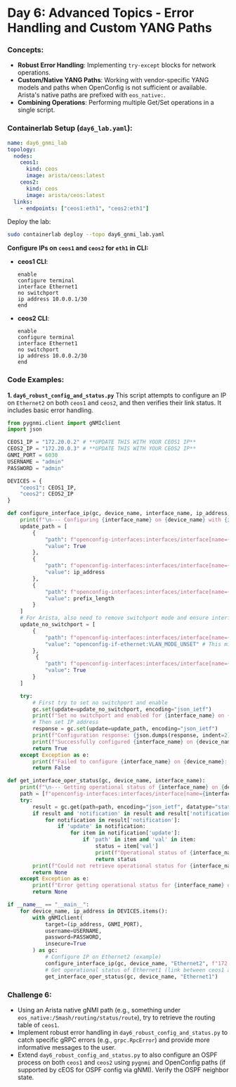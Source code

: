 # Day 6: Advanced Topics - Error Handling and Custom YANG Paths

### Concepts:

  * **Robust Error Handling**: Implementing `try-except` blocks for network operations.
  * **Custom/Native YANG Paths**: Working with vendor-specific YANG models and paths when OpenConfig is not sufficient or available. Arista's native paths are prefixed with `eos_native:`.
  * **Combining Operations**: Performing multiple Get/Set operations in a single script.

### Containerlab Setup (`day6_lab.yaml`):

```yaml
name: day6_gnmi_lab
topology:
  nodes:
    ceos1:
      kind: ceos
      image: arista/ceos:latest
    ceos2:
      kind: ceos
      image: arista/ceos:latest
  links:
    - endpoints: ["ceos1:eth1", "ceos2:eth1"]
```

Deploy the lab:

```bash
sudo containerlab deploy --topo day6_gnmi_lab.yaml
```

**Configure IPs on `ceos1` and `ceos2` for `eth1` in CLI:**

  * **ceos1 CLI**:
    ```
    enable
    configure terminal
    interface Ethernet1
    no switchport
    ip address 10.0.0.1/30
    end
    ```
  * **ceos2 CLI**:
    ```
    enable
    configure terminal
    interface Ethernet1
    no switchport
    ip address 10.0.0.2/30
    end
    ```

### Code Examples:

**1. `day6_robust_config_and_status.py`**
This script attempts to configure an IP on `Ethernet2` on both `ceos1` and `ceos2`, and then verifies their link status. It includes basic error handling.

```python
from pygnmi.client import gNMIclient
import json

CEOS1_IP = "172.20.0.2" # **UPDATE THIS WITH YOUR CEOS1 IP**
CEOS2_IP = "172.20.0.3" # **UPDATE THIS WITH YOUR CEOS2 IP**
GNMI_PORT = 6030
USERNAME = "admin"
PASSWORD = "admin"

DEVICES = {
    "ceos1": CEOS1_IP,
    "ceos2": CEOS2_IP
}

def configure_interface_ip(gc, device_name, interface_name, ip_address, prefix_length):
    print(f"\n--- Configuring {interface_name} on {device_name} with {ip_address}/{prefix_length} ---")
    update_path = [
        {
            "path": f"openconfig-interfaces:interfaces/interface[name={interface_name}]/openconfig-interfaces:subinterfaces/subinterface[index=0]/openconfig-ip:ipv4/config/enabled",
            "value": True
        },
        {
            "path": f"openconfig-interfaces:interfaces/interface[name={interface_name}]/openconfig-interfaces:subinterfaces/subinterface[index=0]/openconfig-ip:ipv4/addresses/address[ip={ip_address}]/config/ip",
            "value": ip_address
        },
        {
            "path": f"openconfig-interfaces:interfaces/interface[name={interface_name}]/openconfig-interfaces:subinterfaces/subinterface[index=0]/openconfig-ip:ipv4/addresses/address[ip={ip_address}]/config/prefix-length",
            "value": prefix_length
        }
    ]
    # For Arista, also need to remove switchport mode and ensure interface is up
    update_no_switchport = [
        {
            "path": f"openconfig-interfaces:interfaces/interface[name={interface_name}]/openconfig-if-ethernet:ethernet/config/switched-vlan/config/vlan-mode",
            "value": "openconfig-if-ethernet:VLAN_MODE_UNSET" # This might be vendor specific, remove switchport or set mode
        },
         {
            "path": f"openconfig-interfaces:interfaces/interface[name={interface_name}]/config/enabled",
            "value": True
        }
    ]

    try:
        # First try to set no switchport and enable
        gc.set(update=update_no_switchport, encoding="json_ietf")
        print(f"Set no switchport and enabled for {interface_name} on {device_name}.")
        # Then set IP address
        response = gc.set(update=update_path, encoding="json_ietf")
        print(f"Configuration response: {json.dumps(response, indent=2)}")
        print(f"Successfully configured {interface_name} on {device_name}.")
        return True
    except Exception as e:
        print(f"Failed to configure {interface_name} on {device_name}: {e}")
        return False

def get_interface_oper_status(gc, device_name, interface_name):
    print(f"\n--- Getting operational status of {interface_name} on {device_name} ---")
    path = [f"openconfig-interfaces:interfaces/interface[name={interface_name}]/state/oper-status"]
    try:
        result = gc.get(path=path, encoding="json_ietf", datatype="state")
        if result and 'notification' in result and result['notification']:
            for notification in result['notification']:
                if 'update' in notification:
                    for item in notification['update']:
                        if 'path' in item and 'val' in item:
                            status = item['val']
                            print(f"Operational status of {interface_name} on {device_name}: {status}")
                            return status
        print(f"Could not retrieve operational status for {interface_name} on {device_name}.")
        return None
    except Exception as e:
        print(f"Error getting operational status for {interface_name} on {device_name}: {e}")
        return None

if __name__ == "__main__":
    for device_name, ip_address in DEVICES.items():
        with gNMIclient(
            target=(ip_address, GNMI_PORT),
            username=USERNAME,
            password=PASSWORD,
            insecure=True
        ) as gc:
            # Configure IP on Ethernet2 (example)
            configure_interface_ip(gc, device_name, "Ethernet2", f"172.16.0.{1 if device_name == 'ceos1' else 2}", 24)
            # Get operational status of Ethernet1 (link between ceos1 and ceos2)
            get_interface_oper_status(gc, device_name, "Ethernet1")

```

### Challenge 6:

  * Using an Arista native gNMI path (e.g., something under `eos_native:/Smash/routing/status/route`), try to retrieve the routing table of `ceos1`.
  * Implement robust error handling in `day6_robust_config_and_status.py` to catch specific gRPC errors (e.g., `grpc.RpcError`) and provide more informative messages to the user.
  * Extend `day6_robust_config_and_status.py` to also configure an OSPF process on both `ceos1` and `ceos2` using `pygnmi` and OpenConfig paths (if supported by cEOS for OSPF config via gNMI). Verify the OSPF neighbor state.


